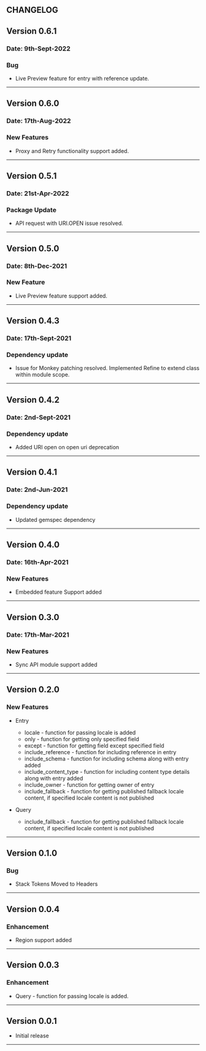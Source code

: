 ## CHANGELOG

## Version 0.6.1
### Date: 9th-Sept-2022
 ### Bug
 - Live Preview feature for entry with reference update.

------------------------------------------------
## Version 0.6.0
### Date: 17th-Aug-2022
 ### New Features
 - Proxy and Retry functionality support added.

------------------------------------------------
## Version 0.5.1
### Date: 21st-Apr-2022
 ### Package Update
 - API request with URI.OPEN issue resolved.

------------------------------------------------
## Version 0.5.0
### Date: 8th-Dec-2021
 ### New Feature
 - Live Preview feature support added.

------------------------------------------------
## Version 0.4.3
### Date: 17th-Sept-2021
 ### Dependency update
 - Issue for Monkey patching resolved. Implemented Refine to extend class within module scope.

------------------------------------------------
## Version 0.4.2
### Date: 2nd-Sept-2021
 ### Dependency update
 - Added URI open on open uri deprecation 

------------------------------------------------
## Version 0.4.1
### Date: 2nd-Jun-2021
 ### Dependency update
 - Updated gemspec dependency

------------------------------------------------

## Version 0.4.0
### Date: 16th-Apr-2021
 ### New Features
 - Embedded feature Support added

------------------------------------------------

## Version 0.3.0
### Date: 17th-Mar-2021
 ### New Features
 - Sync API module support added

 ------------------------------------------------
## Version 0.2.0

 ### New Features
  - Entry 
    - locale - function for passing locale is added
    - only - function for getting only specified field
    - except - function for getting field except specified field
    - include_reference - function for including reference in entry
    - include_schema - function for including schema along with entry added
    - include_content_type - function for including content type details along with entry added
    - include_owner - function for getting owner of entry
    - include_fallback - function for getting published fallback locale content, if specified locale content is not published

  - Query 
    - include_fallback - function for getting published fallback locale content, if specified locale content is not published


------------------------------------------------

## Version 0.1.0

 ### Bug
  - Stack Tokens Moved to Headers

------------------------------------------------

## Version 0.0.4

 ### Enhancement
  - Region support added

------------------------------------------------

## Version 0.0.3

 ### Enhancement
  - Query - function for passing locale is added.

------------------------------------------------

## Version 0.0.1

 - Initial release 

------------------------------------------------